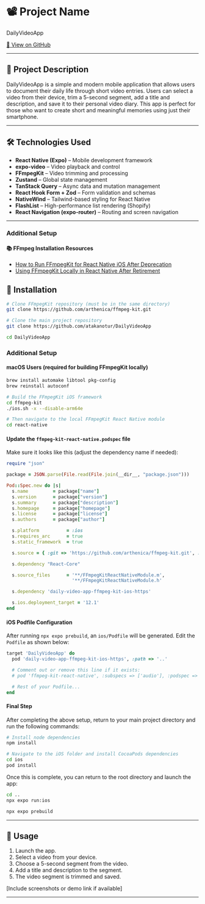 # 📽️ Project Name

DailyVideoApp

[🔗 View on GitHub](https://github.com/atakanotur/DailyVideoApp)

---

## 📝 Project Description

DailyVideoApp is a simple and modern mobile application that allows users to document their daily life through short video entries. Users can select a video from their device, trim a 5-second segment, add a title and description, and save it to their personal video diary. This app is perfect for those who want to create short and meaningful memories using just their smartphone.

---

## 🛠️ Technologies Used

- **React Native (Expo)** – Mobile development framework
- **expo-video** – Video playback and control
- **FFmpegKit** – Video trimming and processing
- **Zustand** – Global state management
- **TanStack Query** – Async data and mutation management
- **React Hook Form + Zod** – Form validation and schemas
- **NativeWind** – Tailwind-based styling for React Native
- **FlashList** – High-performance list rendering (Shopify)
- **React Navigation (expo-router)** – Routing and screen navigation

---

### Additional Setup

#### 📚 FFmpeg Installation Resources
- [How to Run FFmpegKit for React Native iOS After Deprecation](https://dev.to/shaquille_hinds_cd216994c/how-to-run-ffmpeg-kit-for-react-native-ios-after-deprecation-1bgc)
- [Using FFmpegKit Locally in React Native After Retirement](https://dev.to/utkarsh4517/using-ffmpegkit-locally-in-react-native-after-retirement-3a9p)


## 🚀 Installation

```bash
# Clone FFmpegKit repository (must be in the same directory)
git clone https://github.com/arthenica/ffmpeg-kit.git

# Clone the main project repository
git clone https://github.com/atakanotur/DailyVideoApp

cd DailyVideoApp
```

### Additional Setup

#### macOS Users (required for building FFmpegKit locally)
```bash
brew install automake libtool pkg-config
brew reinstall autoconf

# Build the FFmpegKit iOS framework
cd ffmpeg-kit
./ios.sh -x --disable-arm64e

# Then navigate to the local FFmpegKit React Native module
cd react-native
```

#### Update the `ffmpeg-kit-react-native.podspec` file
Make sure it looks like this (adjust the dependency name if needed):

```ruby
require "json"

package = JSON.parse(File.read(File.join(__dir__, "package.json")))

Pod::Spec.new do |s|
  s.name         = package["name"]
  s.version      = package["version"]
  s.summary      = package["description"]
  s.homepage     = package["homepage"]
  s.license      = package["license"]
  s.authors      = package["author"]

  s.platform          = :ios
  s.requires_arc      = true
  s.static_framework  = true

  s.source = { :git => 'https://github.com/arthenica/ffmpeg-kit.git', :tag => s.version.to_s }

  s.dependency "React-Core"

  s.source_files      = '**/FFmpegKitReactNativeModule.m',
                        '**/FFmpegKitReactNativeModule.h'

  s.dependency 'daily-video-app-ffmpeg-kit-ios-https'

  s.ios.deployment_target = '12.1'
end
```

#### iOS Podfile Configuration
After running `npx expo prebuild`, an `ios/Podfile` will be generated. Edit the `Podfile` as shown below:

```ruby
target 'DailyVideoApp' do
  pod 'daily-video-app-ffmpeg-kit-ios-https', :path => '..'

  # Comment out or remove this line if it exists:
  # pod 'ffmpeg-kit-react-native', :subspecs => ['audio'], :podspec => '../node_modules/ffmpeg-kit-react-native/ffmpeg-kit-react-native.podspec'

  # Rest of your Podfile...
end
```

#### Final Step
After completing the above setup, return to your main project directory and run the following commands:

```bash
# Install node dependencies
npm install

# Navigate to the iOS folder and install CocoaPods dependencies
cd ios
pod install
```

Once this is complete, you can return to the root directory and launch the app:

```bash
cd ..
npx expo run:ios
```
```bash
npx expo prebuild
```
---

## 🔧 Usage

1. Launch the app.
2. Select a video from your device.
3. Choose a 5-second segment from the video.
4. Add a title and description to the segment.
5. The video segment is trimmed and saved.

[Include screenshots or demo link if available]

---
